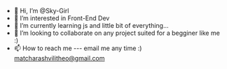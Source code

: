 - 👋 Hi, I’m @Sky-Girl
- 👀 I’m interested in Front-End Dev
- 🌱 I’m currently learning js and little bit of everything...
- 💞️ I’m looking to collaborate on any project suited for a begginer like me :)
- 📫 How to reach me --- email me any time :) matcharashvilitheo@gmail.com


<!---
Sky-Girl/Sky-Girl is a ✨ special ✨ repository because its `README.md` (this file) appears on your GitHub profile.
You can click the Preview link to take a look at your changes.
--->
